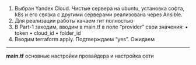 1.	Выбран Yandex Cloud. Чистые сервера на ubuntu, установка софта, k8s и его связка с другими серверами реализована через Ansible.
2.	Для реализации работы качаем гит полностью
3.	В Part-1 заходим, вводим в main.tf в поле “provider” свои значения:
•	token
•	cloud_id
•	folder_id
4.	Вводим terraform apply. Подтверждаем “yes”. Ожидаем
***
**main.tf** основные настройки провайдера и настройка сети
